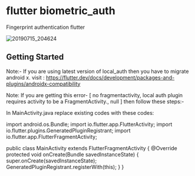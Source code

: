 # flutter biometric_auth

Fingerprint authentication flutter

![20190715_204624](https://user-images.githubusercontent.com/43071332/61228205-70492500-a743-11e9-9b04-b8ee775dd716.gif)


## Getting Started

Note:- If you are using latest version of local_auth then you have to migrate android x. 
visit : https://flutter.dev/docs/development/packages-and-plugins/androidx-compatibility

Note: If you are getting this error- [  no fragmentactivity, local auth plugin requires activity to be a FragmentActivity., null ]
then follow these steps:- 

In MainActivity.java replace existing codes with these codes:

import android.os.Bundle;
import io.flutter.app.FlutterActivity;
import io.flutter.plugins.GeneratedPluginRegistrant;
import io.flutter.app.FlutterFragmentActivity;

public class MainActivity extends FlutterFragmentActivity {
  @Override
  protected void onCreate(Bundle savedInstanceState) {
    super.onCreate(savedInstanceState);
    GeneratedPluginRegistrant.registerWith(this);
  }
}


